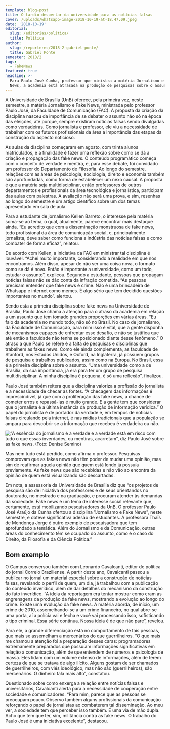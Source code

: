 ```yaml
---
template: blog-post
title: O tardio despertar da universidade para as notícias falsas
cover: /uploads/whatsapp-image-2018-10-19-at-18.47.09.jpeg
date: '2018-10-19'
editorial:
  slug: /editorias/politica/
  title: Política
author:
  slug: /reporteres/2018-2-gabriel-ponte/
  title: Gabriel Ponte
semester: 2018/2
tags:
  - FakeNews
featured: true
headline: >-
  Para Paulo José Cunha, professor que ministra a matéria Jornalismo e Fake
  News, a academia está atrasada na produção de pesquisas sobre o assunto
---
```

A Universidade de Brasília (UnB) oferece, pela primeira vez, neste semestre, a matéria Jornalismo e Fake News, ministrada pelo professor Paulo José, da Faculdade de Comunicação (FAC). A proposta da criação da disciplina nasceu da importância de se debater o assunto não só na época das eleições, até porque, sempre existiram notícias falsas sendo divulgadas como verdadeiras. Como jornalista e professor, ele viu a necessidade de trabalhar com os futuros profissionais da área a importância das etapas da construção do aspecto noticioso.

As aulas da disciplina começaram em agosto, com trinta alunos matriculados, e a finalidade é fazer uma reflexão sobre como se dá a criação e propagação das fake news. O conteúdo programático começa com o conceito de verdade e mentira, e, para esse debate, foi convidado um professor do Departamento de Filosofia. Ao longo do semestre, relações com as áreas de psicologia, sociologia, direito e economia também são aprofundadas, como forma de estabelecer um nexo causal. A proposta é que a matéria seja multidisciplinar, então professores de outros departamentos e profissionais da área tecnológica e jornalística, participam das aulas com palestras. A avaliação não será uma prova, e sim, resenhas ao longo do semestre e um artigo científico sobre um dos temas apresentado em sala de aula.

Para a estudante de jornalismo Kellen Barreto, o interesse pela matéria soma-se ao tema, o qual, atualmente, parece encontrar mais destaque ainda. “Eu acredito que com a disseminação monstruosa de fake news, todo profissional da área de comunicação social, e, principalmente jornalista, deve saber como funciona a indústria das notícias falsas e como combater de forma eficaz”, relatou.

De acordo com Kellen, a iniciativa da FAC em ministrar tal disciplina é louvável. “Achei muito importante, considerando a realidade em que nos encontramos. Além disso, apesar de não ser uma coisa nova, o formato como se dá é novo. Então é importante a universidade, como um todo, estudar o assunto”, explicou. Segundo a estudante, pessoas que propagam notícias falsas não se dão conta da infração cometida. “As pessoas precisam entender que fake news é crime. Não é uma brincadeira de Whatsapp e internet como memes. É algo sério que tem decidido questões importantes no mundo”. alertou. 

Sendo esta a primeira disciplina sobre fake news na Universidade de Brasília, Paulo José chama a atenção para o atraso da academia em relação a um assunto que tem tomado grandes proporções em várias áreas. “Eu falo da academia no mundo todo, não só no Brasil. No caso de jornalismo, da Faculdade de Comunicação, para mim isso é vital, que a gente disponha de mecanismos capazes de enfrentar esse desafio, e não se justifica que até então a faculdade não tenha se posicionado diante desse fenômeno.” O atraso a que Paulo se refere é a falta de pesquisas e disciplinas que trabalhem as fakes news. Como ele ainda complementa, as faculdade de Stanford, nos Estados Unidos, e Oxford, na Inglaterra, já possuem grupos de pesquisa e trabalhos publicados, assim como na Europa. No Brasil, essa é a primeira disciplina sobre o assunto. “Uma universidade como a de Brasília, da sua importância, já era para ter um grupo de pesquisa multidisciplinar. A minha disciplina é pequena, é só uma reflexão”, finalizou.

Paulo José também reitera que a disciplina valoriza a profissão do jornalista e a necessidade de checar as fontes. “A checagem das informações é imprescindível, já que com a proliferação das fake news, a chance de cometer erros e repassá-las é muito grande. E a gente tem que considerar que o jornalista é a última instância da produção de informação verídica.” O papel do jornalista é de portador da verdade e, em tempos de notícias falsas circulando pela internet, é nas mídias tradicionais que a população se ampara para descobrir se a informação que recebeu é verdadeira ou não.

![“A essência do jornalismo é a verdade e a verdade está em risco com tudo o que essas inverdades, ou mentiras, acarretam”, diz Paulo José sobre as fake news. (Foto: Denise Semino)](/uploads/unnamed.jpg)

Mas nem tudo está perdido, como afirma o professor. Pesquisas comprovam que as fakes news não têm poder de mudar uma opinião, mas sim de reafirmar aquela opinião que quem está lendo já possuía previamente. As fake news que são recebidas e não vão ao encontra da opinião de quem está visualizando são descartadas.

Em nota, a assessoria da Universidade de Brasília diz que “os projetos de pesquisa são de iniciativa dos professores e de seus orientandos no doutorado, no mestrado e na graduação, e procuram atender às demandas da sociedade. Fake news é um tema de interesse social relevante que, certamente, está mobilizando pesquisadores da UnB. O professor Paulo José Araújo da Cunha ofertou a disciplina "Jornalismo e Fake News", neste semestre, e obteve significativa adesão de estudantes. A professora Thaïs de Mendonça Jorge é outro exemplo de pesquisadora que tem aprofundado a temática. Além do Jornalismo e da Comunicação, outras áreas do conhecimento têm se ocupado do assunto, como é o caso do Direito, da Filosofia e da Ciência Política.”

## Bom exemplo


O Campus conversou também com Leonardo Cavalcanti, editor de política do jornal Correio Braziliense. A partir deste ano, Cavalcanti passou a publicar no jornal um material especial sobre a construção de notícias falsas, revelando o perfil de quem, um dia, já trabalhou com a publicação do conteúdo inverídico, além de dar detalhes do mecanismo da construção do fato inverídico. “A ideia da reportagem era tentar mostrar como eram as engrenagens da produção da fake news, mostrando a evolução ao longo do crime. Existe uma evolução da fake news. A matéria aborda, de início, um crime de 2010, assemelhando-se a um crime financeiro, no qual abre-se uma porta, aí a polícia vai e fecha e você vai processando isso, sofisticando o tipo criminal. Essa série continua. Nossa ideia é de que não pare”, revelou. 

Para ele, a grande diferenciação está no comportamento de tais pessoas, que mais se assemelham a mercenários do que guerrilheiros. “O que mais me chamou a atenção foi a preparação desses caras: programadores extremamente preparados que possuíam informações significativas em relação à comunicação, além de que entendem de números e psicologia de massa. Eles lidam com um volume extenso de informações, além de terem certeza de que se tratava de algo ilícito. Alguns gostam de ser chamados de guerrilheiros, com viés ideológico, mas não são (guerrilheiros), são mercenários. O dinheiro fala mais alto”, constatou. 

Questionado sobre como enxerga a relação entre notícias falsas e universitários, Cavalcanti alerta para a necessidade de cooperação entre sociedade e comunicadores. “Para mim, parece que as pessoas se preocupam pouco. Observo também alguns profissionais da comunicação reforçando o papel de jornalistas ao combaterem tal disseminação. Ao meu ver, a sociedade tem que perceber isso também. É uma via de mão dupla. Acho que tem que ter, sim, militância contra as fake news. O trabalho do Paulo José é uma iniciativa excelente”, destacou.
